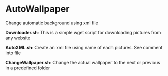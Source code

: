 # AutoWallpaper
Change automatic background using xml file

**Downloader.sh**:
	This is a simple wget script for downloading pictures from any website

**AutoXML.sh**:
	Create an xml file using name of each pictures. See comment into file

**ChangeWallpaper.sh**:
	Change the actual wallpaper to the next or previous in a predefined folder
